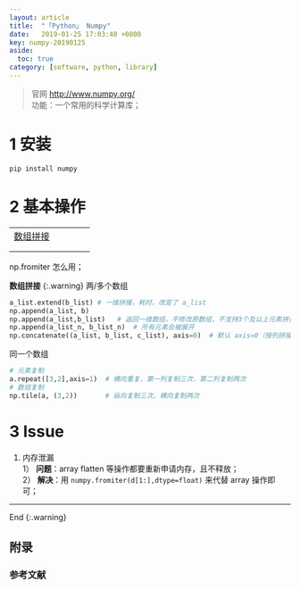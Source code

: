 ```yaml
---
layout: article
title:  "「Python」 Numpy"
date:   2019-01-25 17:03:40 +0800
key: numpy-20190125
aside:
  toc: true
category: [software, python, library]
---
```

> 官网 <http://www.numpy.org/>  
功能：一个常用的科学计算库；  

# 1 安装
`pip install numpy`  

# 2 基本操作

|  |  |  |  |  |
| --- | --- | --- | --- | --- |
| [数组拼接](#concate) |  |  |  |  |
|  |  |  |  |  |
|  |  |  |  |  |

np.fromiter 怎么用；   

<span id="concate"> </span>

**数组拼接**
{:.warning}
两/多个数组
```python
a_list.extend(b_list) # 一维拼接，耗时，改变了 a_list
np.append(a_list, b)
np.append(a_list,b_list)   # 返回一维数组，不修改原数组，不支持3个及以上元素拼接
np.append(a_list_n, b_list_n)  # 所有元素会被展开
np.concatenate((a_list, b_list, c_list), axis=0)  # 默认 axis=0（按列拼接） 效率高

```
同一个数组
```python
# 元素复制
a.repeat([3,2],axis=1)  # 横向重复，第一列复制三次，第二列复制两次
# 数组复制
np.tile(a, (3,2))       # 纵向复制三次，横向复制两次
```

# 3 Issue
1. 内存泄漏  
1） **问题**：array flatten 等操作都要重新申请内存，且不释放；  
2） **解决**：用 `numpy.fromiter(d[1:],dtype=float)` 来代替 array 操作即可；  



-------------------  
 End
{:.warning}  


## 附录
### 参考文献  
